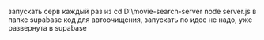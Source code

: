 запускать серв каждый раз из
cd D:\movie-search-server
node server.js
в папке supabase код для автоочищения, запускать по идее не надо, уже развернута в supabase
